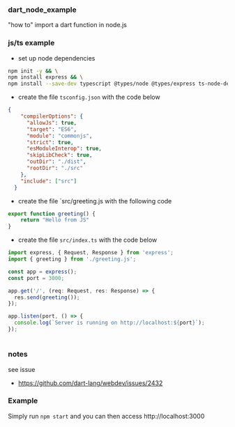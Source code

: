 ### dart_node_example
"how to" import a dart function in node.js

### js/ts example

- set up node dependencies
```sh
npm init -y && \
npm install express && \
npm install --save-dev typescript @types/node @types/express ts-node-dev
```
- create the file `tsconfig.json` with the code below
```json
{
    "compilerOptions": {
      "allowJs": true,
      "target": "ES6",
      "module": "commonjs",
      "strict": true,
      "esModuleInterop": true,
      "skipLibCheck": true,
      "outDir": "./dist",
      "rootDir": "./src"
    },
    "include": ["src"]
  }  
```

- create the file `src/greeting.js with the following code
```js
export function greeting() {
    return "Hello from JS"
}
```
- create the file `src/index.ts` with the code below
```ts
import express, { Request, Response } from 'express';
import { greeting } from './greeting.js';

const app = express();
const port = 3000;

app.get('/', (req: Request, res: Response) => {
  res.send(greeting());
});

app.listen(port, () => {
  console.log(`Server is running on http://localhost:${port}`);
});
```

#

### notes
see issue
- https://github.com/dart-lang/webdev/issues/2432

### Example

Simply run `npm start` and you can then access http://localhost:3000
